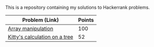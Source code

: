 This is a repository containing my solutions to Hackerrank problems.

| Problem (Link) | Points |
| --- | ---|
| [Array manipulation](https://www.hackerrank.com/challenges/crush/problem) | 100 |
| [Kitty's calculation on a tree](https://www.hackerrank.com/challenges/kittys-calculations-on-a-tree/problem?) | 52 | 
